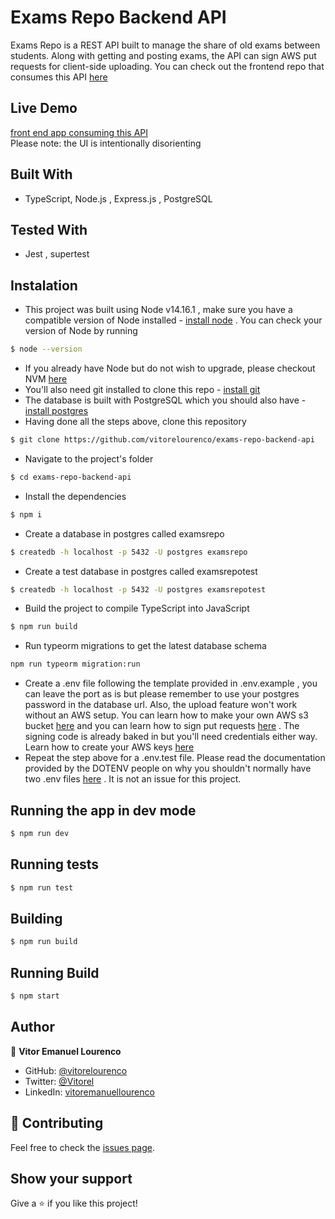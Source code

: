 # Exams Repo Backend API

Exams Repo is a REST API built to manage the share of old exams between students. Along with getting and posting exams, the API can sign AWS put requests for client-side uploading. You can check out the frontend repo that consumes this API [here](https://github.com/vitorelourenco/examsrepo-frontend)

## Live Demo
[front end app consuming this API](examsrepo-front.vercel.app)  
Please note: the UI is intentionally disorienting

## Built With
- TypeScript, Node.js , Express.js , PostgreSQL 

## Tested With
- Jest , supertest

## Instalation
- This project was built using Node v14.16.1 , make sure you have a compatible version of Node installed - [install node](https://nodejs.org/en/download/) . You can check your version of Node by running
```bash
$ node --version
```
- If you already have Node but do not wish to upgrade, please checkout NVM [here](https://github.com/nvm-sh/nvm/blob/master/README.md)
- You'll also need git installed to clone this repo - [install git](https://git-scm.com/downloads)
- The database is built with PostgreSQL which you should also have - [install postgres](https://www.postgresql.org/download/)
- Having done all the steps above, clone this repository
```bash
$ git clone https://github.com/vitorelourenco/exams-repo-backend-api
```
- Navigate to the project's folder
```bash
$ cd exams-repo-backend-api
```
- Install the dependencies
```bash
$ npm i
```
- Create a database in postgres called examsrepo
```bash
$ createdb -h localhost -p 5432 -U postgres examsrepo
```
- Create a test database in postgres called examsrepotest
```bash
$ createdb -h localhost -p 5432 -U postgres examsrepotest
```
- Build the project to compile TypeScript into JavaScript
```bash
$ npm run build
```
- Run typeorm migrations to get the latest database schema
```bash
npm run typeorm migration:run
```
- Create a .env file following the template provided in .env.example , you can leave the port as is but please remember to use your postgres password in the database url. Also, the upload feature won't work without an AWS setup. You can learn how to make your own AWS s3 bucket [here](https://docs.aws.amazon.com/AmazonS3/latest/userguide/create-bucket-overview.html) and you can learn how to sign put requests [here](https://docs.aws.amazon.com/AmazonS3/latest/userguide/RESTAuthentication.html) . The signing code is already baked in but you'll need credentials either way. Learn how to create your AWS keys [here](https://aws.amazon.com/premiumsupport/knowledge-center/create-access-key/)
- Repeat the step above for a .env.test file. Please read the documentation provided by the DOTENV people on why you shouldn't normally have two .env files [here](https://www.npmjs.com/package/dotenv) . It is not an issue for this project. 


## Running the app in dev mode
```bash
$ npm run dev 
```

## Running tests
```bash
$ npm run test
```

## Building
```bash
$ npm run build
```

## Running Build
```bash
$ npm start
```

## Author

👤 **Vitor Emanuel Lourenco**

- GitHub: [@vitorelourenco](https://github.com/vitorelourenco)
- Twitter: [@Vitorel](https://twitter.com/Vitorel)
- LinkedIn: [vitoremanuellourenco](https://www.linkedin.com/in/vitoremanuellourenco/)

## 🤝 Contributing

Feel free to check the [issues page](https://github.com/vitorelourenco/my-wallet-back/issues).

## Show your support

Give a ⭐️ if you like this project!
